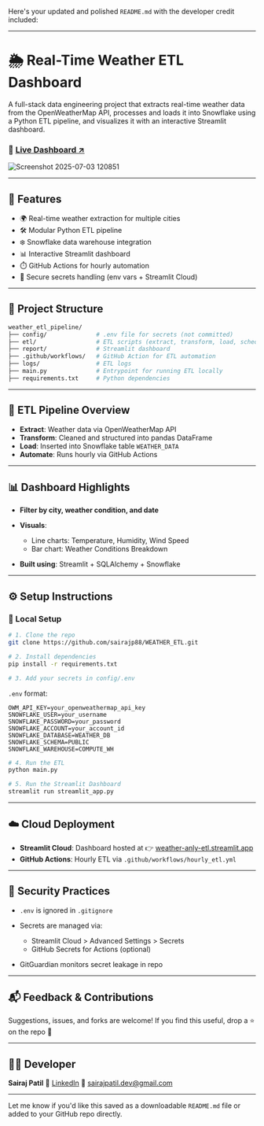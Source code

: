 Here's your updated and polished `README.md` with the developer credit included:

---

# 🌦️ Real-Time Weather ETL Dashboard

A full-stack data engineering project that extracts real-time weather data from the OpenWeatherMap API, processes and loads it into Snowflake using a Python ETL pipeline, and visualizes it with an interactive Streamlit dashboard.

### 🚀 [Live Dashboard ↗](https://weather-anly-etl.streamlit.app/)

![Screenshot 2025-07-03 120851](https://github.com/user-attachments/assets/cba33e71-3692-4801-b115-e643fa57cb30)

---

## 📌 Features

* 🌍 Real-time weather extraction for multiple cities
* 🛠️ Modular Python ETL pipeline
* ❄️ Snowflake data warehouse integration
* 📊 Interactive Streamlit dashboard
* ⏱️ GitHub Actions for hourly automation
* 🔐 Secure secrets handling (env vars + Streamlit Cloud)

---

## 🧱 Project Structure

```bash
weather_etl_pipeline/
├── config/              # .env file for secrets (not committed)
├── etl/                 # ETL scripts (extract, transform, load, scheduler)
├── report/              # Streamlit dashboard
├── .github/workflows/   # GitHub Action for ETL automation
├── logs/                # ETL logs
├── main.py              # Entrypoint for running ETL locally
├── requirements.txt     # Python dependencies
```

---

## 🔁 ETL Pipeline Overview

* **Extract**: Weather data via OpenWeatherMap API
* **Transform**: Cleaned and structured into pandas DataFrame
* **Load**: Inserted into Snowflake table `WEATHER_DATA`
* **Automate**: Runs hourly via GitHub Actions

---

## 📊 Dashboard Highlights

* **Filter by city, weather condition, and date**
* **Visuals**:

  * Line charts: Temperature, Humidity, Wind Speed
  * Bar chart: Weather Conditions Breakdown
* **Built using**: Streamlit + SQLAlchemy + Snowflake

---

## ⚙️ Setup Instructions

### 🔹 Local Setup

```bash
# 1. Clone the repo
git clone https://github.com/sairajp88/WEATHER_ETL.git

# 2. Install dependencies
pip install -r requirements.txt

# 3. Add your secrets in config/.env
```

`.env` format:

```env
OWM_API_KEY=your_openweathermap_api_key
SNOWFLAKE_USER=your_username
SNOWFLAKE_PASSWORD=your_password
SNOWFLAKE_ACCOUNT=your_account_id
SNOWFLAKE_DATABASE=WEATHER_DB
SNOWFLAKE_SCHEMA=PUBLIC
SNOWFLAKE_WAREHOUSE=COMPUTE_WH
```

```bash
# 4. Run the ETL
python main.py

# 5. Run the Streamlit Dashboard
streamlit run streamlit_app.py
```

---

## ☁️ Cloud Deployment

* **Streamlit Cloud**: Dashboard hosted at
  👉 [weather-anly-etl.streamlit.app](https://weather-anly-etl.streamlit.app/)
* **GitHub Actions**: Hourly ETL via `.github/workflows/hourly_etl.yml`

---

## 🔐 Security Practices

* `.env` is ignored in `.gitignore`
* Secrets are managed via:

  * Streamlit Cloud > Advanced Settings > Secrets
  * GitHub Secrets for Actions (optional)
* GitGuardian monitors secret leakage in repo

---

## 📬 Feedback & Contributions

Suggestions, issues, and forks are welcome!
If you find this useful, drop a ⭐ on the repo 🙌

---

## 👨‍💻 Developer

**Sairaj Patil**
🔗 [LinkedIn](https://www.linkedin.com/in/sairaj-patil-iy)
📧 [sairajpatil.dev@gmail.com](mailto:pixelpatil95@gmail.com)

---

Let me know if you'd like this saved as a downloadable `README.md` file or added to your GitHub repo directly.

